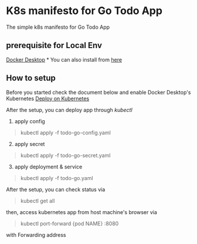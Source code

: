 # K8s manifesto for Go Todo App
The simple k8s manifesto for Go Todo App

## prerequisite for Local Env
[Docker Desktop](https://docs.docker.com/desktop/install/mac-install/)
    * You can also install from [here](https://formulae.brew.sh/formula/docker#default)

## How to setup
Before you started check the document below and enable Docker Desktop's Kubernetes
[Deploy on Kubernetes](https://docs.docker.com/desktop/kubernetes/)

After the setup, you can deploy app through _kubectl_

1. apply config

> kubectl apply -f todo-go-config.yaml

2. apply secret

> kubectl apply -f todo-go-secret.yaml

3. apply deployment & service

> kubectl apply -f todo-go.yaml

After the setup, you can check status via

> kubectl get all

then, access kubernetes app from host machine's browser via

> kubectl port-forward {pod NAME} :8080

with Forwarding address

